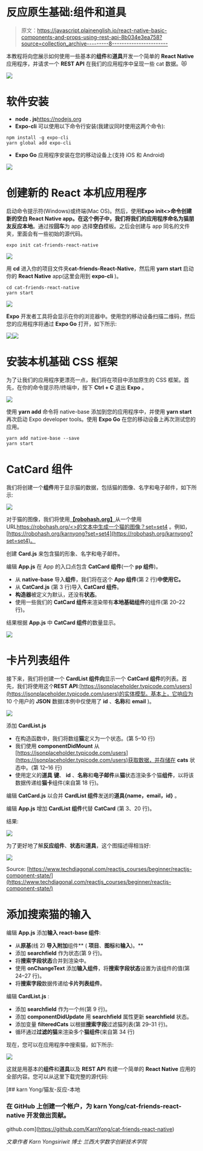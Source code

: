 # 反应原生基础:组件和道具

> 原文：<https://javascript.plainenglish.io/react-native-basic-components-and-props-using-rest-api-8b034e3ea758?source=collection_archive---------8----------------------->

本教程将向您展示如何使用一些基本的**组件**和**道具**开发一个简单的 **React Native** 应用程序，并请求一个 **REST API** 在我们的应用程序中呈现一些 cat 数据。😻

![](img/b2cc3ea22658b6344f7fcc6bdd7b072c.png)

# 软件安装

*   **node . js**https://nodejs.org
*   **Expo-cli** 可以使用以下命令行安装(我建议同时使用这两个命令):

```
npm install -g expo-cli
yarn global add expo-cli
```

*   **Expo Go** 应用程序安装在您的移动设备上(支持 iOS 和 Android)

![](img/447fc9c6204d440abd84d35559f4cf35.png)

# 创建新的 React 本机应用程序

启动命令提示符(Windows)或终端(Mac OS)。然后，使用**Expo init<<Your App Name>>**命令创建新的空白 **React Native** app。在这个例子中，我们将我们的应用程序命名为**猫朋友反应本地**。通过按**回车**为 app 选择**空白**模板。之后会创建与 app 同名的文件夹，里面会有一些初始的源代码。

```
expo init cat-friends-react-native
```

![](img/e1b3c872fcb31b1072475e8ca0f290dc.png)

用 **cd** 进入你的项目文件夹**cat-friends-React-Native**，然后用 **yarn start** 启动你的 **React Native** app(这里会用到 **expo-cli** )。

```
cd cat-friends-react-native
yarn start
```

![](img/c902da524f81104fd7741f5103558152.png)

**Expo** 开发者工具将会显示在你的浏览器中。使用您的移动设备扫描二维码，然后您的应用程序将通过 **Expo Go** 打开，如下所示:

![](img/53d10062f7dd2973cf6addbdd8275e90.png)![](img/6f047e5992862cca4c366e6f464bdb19.png)

# 安装本机基础 CSS 框架

为了让我们的应用程序更漂亮一点，我们将在项目中添加原生的 CSS 框架。首先，在你的命令提示符/终端中，按下 **Ctrl + C** 退出 **Expo** 。

![](img/bbc189760e7aa0e03c938cf4acda9f28.png)

使用 **yarn add** 命令将 native-base 添加到您的应用程序中，并使用 **yarn start** 再次启动 Expo developer tools。使用 **Expo Go** 在您的移动设备上再次测试您的应用。

```
yarn add native-base --save
yarn start
```

# CatCard 组件

我们将创建一个**组件**用于显示猫的数据，包括猫的图像、名字和电子邮件，如下所示:

![](img/9c398068bfc3bcdf661209f69213f356.png)

对于猫的图像，我们将使用[**【robohash.org】**](https://robohash.org/karnyong?set=set4)从一个使用 URL[https://robohash.org/<<any text>>的文本中生成一个猫的图像？set=set4](https://robohash.org/karnyong?set=set4) 。例如，[https://robohash.org/karnyong?set=set4](https://robohash.org/karnyong?set=set4)。

创建 **Card.js** 来包含猫的形象、名字和电子邮件。

编辑 **App.js** 在 App 的入口点包含 **CatCard 组件**(一个 **pp 组件**)。

*   从 **native-base** 导入**组件**，我们将在这个 **App 组件**(第 2 行)**中使用它。**
*   从 **CatCard.js** (第 3 行)导入 **CatCard 组件**。
*   **构造器**被定义为默认，还没有**状态**。
*   使用一些我们的 **CatCard 组件**来渲染带有**本地基础组件**的组件(第 20–22 行)。

结果根据 **App.js** 中 **CatCard 组件**的数量显示。

![](img/eb3a6773adeff9154e9f38d8d19e7557.png)

# 卡片列表组件

接下来，我们将创建一个 **CardList 组件向**显示一个 **CatCard 组件**的列表。首先，我们将使用这个**REST API**:[https://jsonplaceholder.typicode.com/users](https://jsonplaceholder.typicode.com/users)的实体模型。基本上，它响应为 10 个用户的 **JSON** 数据(本例中仅使用了 **id** 、**名称**和 **email** )。

![](img/81a647b35f00e15a21e6175b3093c910.png)

添加 **CardList.js**

*   在构造函数中，我们将数组**猫**定义为一个状态。(第 5–10 行)
*   我们使用 **componentDidMount** 从[https://jsonplaceholder.typicode.com/users](https://jsonplaceholder.typicode.com/users)获取数据，并存储在 **cats** 状态中。(第 12–16 行)
*   使用定义的**道具** **键**、 **id** 、**名称**和**电子邮件**从**猫**状态渲染多个猫**组件**，以将该数据传递给**猫卡**组件(来自第 18 行)。

编辑 **CatCard.js** 以合并 **CardList 组件**发送的**道具{name，email，id}** 。

编辑 **App.js** 增加 **CardList 组件**代替 **CatCard** (第 3、20 行)。

结果:

![](img/637e2209f0e44ee185cc7ad87a7fff22.png)

为了更好地了解**反应组件**、**状态**和**道具**，这个图描述得相当好:

![](img/4085c0b1a32116fe16eedce114a1e13a.png)

Source: [https://www.techdiagonal.com/reactjs_courses/beginner/reactjs-component-state/](https://www.techdiagonal.com/reactjs_courses/beginner/reactjs-component-state/)

# 添加搜索猫的输入

编辑 **App.js** 添加**输入 react-base 组件**:

*   从**原基**(线 2) **导入附加**组件** ( **项目**、**图标**和**输入**)。**
*   添加 **searchfield** 作为状态(第 9 行)。
*   将**搜索字段状态**合并到渲染中。
*   使用 **onChangeText** 添加**输入组件**，将**搜索字段状态**设置为该组件的值(第 24–27 行)。
*   将**搜索字段**数据传递给**卡片列表组件**。

编辑 **CardList.js** :

*   添加 **searchfield** 作为一个州(第 9 行)。
*   添加 **componentDidUpdate** 用 **searchfield** 属性更新 **searchfield** 状态。
*   添加变量 **filteredCats** 以根据**搜索字段**过滤猫列表(第 29–31 行)。
*   循环通过**过滤的猫**来渲染多个**猫组件**(来自第 34 行)

现在，您可以在应用程序中搜索猫，如下所示:

![](img/512655a03213598edf4858eb28ebbfb4.png)

这就是用基本的**组件**和**道具**以及 **REST API** 构建一个简单的 **React Native** 应用的全部内容。您可以从这里下载完整的源代码:

[](https://github.com/KarnYong/cat-friends-react-native) [## karn Yong/猫友-反应-本地

### 在 GitHub 上创建一个帐户，为 karn Yong/cat-friends-react-native 开发做出贡献。

github.com](https://github.com/KarnYong/cat-friends-react-native) 

*文章作者 Karn Yongsiriwit 博士
兰西大学数字创新技术学院*